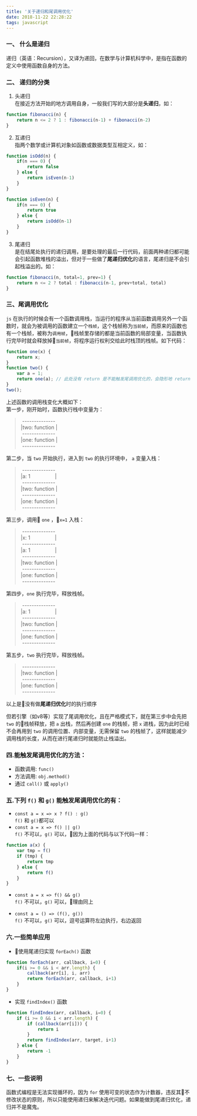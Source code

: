 ```yaml
---
title: '关于递归和尾调用优化'
date: 2018-11-22 22:28:22
tags: javascript
---
```

### 一、 什么是递归
递归（英语：Recursion），又译为递回，在数学与计算机科学中，是指在函数的定义中使用函数自身的方法。
<!-- more -->
### 二、 递归的分类
1.  头递归  
在接近方法开始的地方调用自身，一般我们写的大部分是**头递归**，如：
```javascript
function fibonacci(n) {
    return n <= 2 ? 1 : fibonacci(n-1) + fibonacci(n-2)
}
```
2.  互递归  
指两个数学或计算机对象如函数或数据类型互相定义，如：
```javascript
function isOdd(n) {
    if(n === 0) {
        return false
    } else {
        return isEven(n-1)
    }
}

function isEven(n) {
    if(n === 0) {
        return true
    } else {
        return isOdd(n-1)
    }
}
```
3.  尾递归  
是在结尾处执行的递归调用，是要处理的最后一行代码，前面两种递归都可能会引起函数堆栈的溢出，但对于一些做了**尾递归优化**的语言，尾递归是不会引起栈溢出的。如：
```javascript
function fibonacci(n, total=1, prev=1) {
    return n <= 2 ? total : fibonacci(n-1, prev+total, total)
}
```

### 三、尾调用优化
`js` 在执行的时候会有一个函数调用栈，当运行的程序从当前函数调用另外一个函数时，就会为被调用的函数建立一个`栈帧`，这个栈帧称为`当前帧`，而原来的函数也有一个栈帧，被称为`调用帧`，栈帧里存储的都是当前函数的局部变量，当函数执行完毕时就会释放掉`当前帧`，将程序运行权利交给此时栈顶的栈帧。如下代码：
```javascript
function one(x) {
    return x;
}
function two() {
    var a = 1;
    return one(a); // 此处没有 return 是不能触发尾调用优化的，会隐形地 return undefind
}
two();
```
    
上述函数的调用栈变化大概如下：  
第一步，刚开始时，函数执行栈中变量为：  
>&nbsp;\--------------   
|two: function |  
&nbsp;\--------------   
|one: function |  
&nbsp;\--------------  

第二步，当 `two` 开始执行，进入到 `two` 的执行环境中， `a` 变量入栈：  
>&nbsp;\--------------   
|a: 1 &nbsp;&nbsp;&nbsp;&nbsp;&nbsp;&nbsp;&nbsp;&nbsp;&nbsp;&nbsp;&nbsp;&nbsp;&nbsp;&nbsp;&nbsp;&nbsp;|  
&nbsp;\--------------   
|two: function |  
&nbsp;\--------------   
|one: function |  
&nbsp;\--------------  

第三步，调用 `one` ，`x=1` 入栈：  
>&nbsp;\--------------   
|x: 1 &nbsp;&nbsp;&nbsp;&nbsp;&nbsp;&nbsp;&nbsp;&nbsp;&nbsp;&nbsp;&nbsp;&nbsp;&nbsp;&nbsp;&nbsp;&nbsp;|  
&nbsp;\--------------   
|a: 1 &nbsp;&nbsp;&nbsp;&nbsp;&nbsp;&nbsp;&nbsp;&nbsp;&nbsp;&nbsp;&nbsp;&nbsp;&nbsp;&nbsp;&nbsp;&nbsp;|  
&nbsp;\--------------   
|two: function |  
&nbsp;\--------------   
|one: function |  
&nbsp;\--------------  

第四步，`one` 执行完毕，释放栈帧。  
>&nbsp;\--------------   
|a: 1 &nbsp;&nbsp;&nbsp;&nbsp;&nbsp;&nbsp;&nbsp;&nbsp;&nbsp;&nbsp;&nbsp;&nbsp;&nbsp;&nbsp;&nbsp;&nbsp;|  
&nbsp;\--------------   
|two: function |  
&nbsp;\--------------   
|one: function |  
&nbsp;\--------------    

第五步，`two` 执行完毕，释放栈帧。  
>&nbsp;\--------------   
|two: function |  
&nbsp;\--------------   
|one: function |  
&nbsp;\--------------  

以上是没有做**尾递归优化**时的执行顺序  

但若引擎（如v8等）实现了尾调用优化，且在严格模式下，就在第三步中会先把 `two` 的栈帧释放，把 `a` 出栈，然后再创建 `one` 的栈帧，把 `x` 进栈，因为此时已经不会再用到 `two` 的调用位置、内部变量，无需保留 `two` 的栈帧了，这样就能减少调用栈的长度，从而在进行尾递归时就能防止栈溢出。

### 四.能触发尾调用优化的方法：
* 函数调用: `func()`
* 方法调用: `obj.method()`
* 通过 `call()` 或 `apply()`


### 五.下列 `f()` 和 `g()` 能触发尾调用优化的有：
* `const a = x => x ? f() : g()`  
  `f()` 和 `g()`都可以
* `const a = x => f() || g()`  
  `f()` 不可以，`g()` 可以，因为上面的代码与以下代码一样：  
```javascript
function a(x) {
    var tmp = f()
    if (tmp) {
        return tmp
    } else {
        return f()
    }
}
```
* `const a = x => f() && g()`  
  `f()` 不可以，`g()` 可以，理由同上  

* `const a = () => (f(), g())`  
  `f()` 不可以，`g()` 可以，逗号运算符左边执行，右边返回  

### 六.一些简单应用  
* 使用尾递归实现 `forEach()` 函数  
```javascript
function forEach(arr, callback, i=0) {
    if(i >= 0 && i < arr.length) {
        callback(arr[i], i, arr)
        return forEach(arr, callback, i+1)
    }
}
```

* 实现 `findIndex()` 函数  
```javascript
function findIndex(arr, callback, i=0) {
    if (i >= 0 && i < arr.length) {
        if (callback(arr[i])) {
            return i
        }
        return findIndex(arr, target, i+1)
    } else {
        return -1
    }
}
```  
### 七、一些说明  
函数式编程是无法实现循环的，因为 `for` 使用可变的状态作为计数器，违反其不修改状态的原则，所以只能使用递归来解决迭代问题。如果能做到尾递归优化，递归并不是魔鬼。